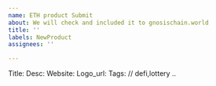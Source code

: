 ```yaml
---
name: ETH product Submit
about: We will check and included it to gnosischain.world
title: ''
labels: NewProduct
assignees: ''

---
```


Title:
Desc:
Website:
Logo_url:
Tags:  // defi,lottery ..
